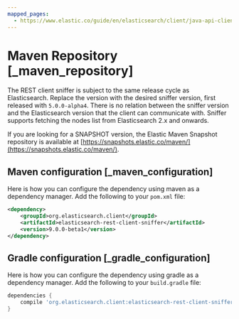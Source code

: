 ```yaml
---
mapped_pages:
  - https://www.elastic.co/guide/en/elasticsearch/client/java-api-client/current/_maven_repository.html
---
```


# Maven Repository [_maven_repository]

The REST client sniffer is subject to the same release cycle as Elasticsearch. Replace the version with the desired sniffer version, first released with `5.0.0-alpha4`. There is no relation between the sniffer version and the Elasticsearch version that the client can communicate with. Sniffer supports fetching the nodes list from Elasticsearch 2.x and onwards.

If you are looking for a SNAPSHOT version, the Elastic Maven Snapshot repository is available at [https://snapshots.elastic.co/maven/](https://snapshots.elastic.co/maven/).

## Maven configuration [_maven_configuration]

Here is how you can configure the dependency using maven as a dependency manager. Add the following to your `pom.xml` file:

```xml
<dependency>
    <groupId>org.elasticsearch.client</groupId>
    <artifactId>elasticsearch-rest-client-sniffer</artifactId>
    <version>9.0.0-beta1</version>
</dependency>
```


## Gradle configuration [_gradle_configuration]

Here is how you can configure the dependency using gradle as a dependency manager. Add the following to your `build.gradle` file:

```groovy
dependencies {
    compile 'org.elasticsearch.client:elasticsearch-rest-client-sniffer:9.0.0-beta1'
}
```


